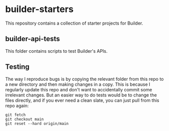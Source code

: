 # builder-starters

This repository contains a collection of starter projects for Builder.

## builder-api-tests

This folder contains scripts to test Builder's APIs.


## Testing

The way I reproduce bugs is by copying the relevant folder from this repo to a new directory and then making changes in a copy. 
This is because I regularly update this repo and don't want to accidentally commit some irrelevant changes. 
But an easier way to do tests would be to change the files directly, and if you ever need a clean slate, you can just pull from this repo again:

```
git fetch
git checkout main
git reset --hard origin/main
```